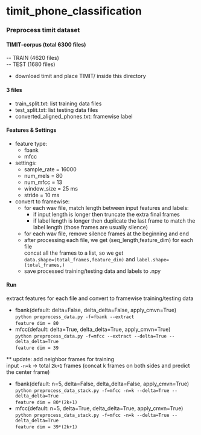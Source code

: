# timit_phone_classification
### Preprocess timit dataset
#### TIMIT-corpus (total 6300 files)
  -- TRAIN (4620 files)<br>
  -- TEST (1680 files)<br>
* download timit and place TIMIT/ inside this directory
#### 3 files
* train_split.txt: list training data files
* test_split.txt: list testing data files
* converted_aligned_phones.txt: framewise label
#### Features & Settings
* feature type:
  * fbank
  * mfcc
* settings:
  * sample_rate = 16000
  * num_mels = 80 
  * num_mfcc = 13 
  * window_size = 25 ms
  * stride = 10 ms
* convert to framewise:
  * for each wav file, match length between input features and labels:<br>
    * if input length is longer then truncate the extra final frames
    * if label length is longer then duplicate the last frame to match the label length
  (those frames are usually silence)
  * for each wav file, remove silence frames at the beginning and end<br>
  * after processing each file, we get (seq_length,feature_dim) for each file<br>
  concat all the frames to a list, so we get<br>
  `data.shape=(total_frames,feature_dim)` and `label.shape=(total_frames,)`
  * save processed training/testing data and labels to .npy<br>
  
#### Run
extract features for each file and convert to framewise training/testing data
* fbank(default: delta=False, delta_delta=False, apply_cmvn=True)<br>
`python preprocess_data.py -f=fbank --extract`<br>
`feature dim = 80`
* mfcc(default: delta=True, delta_delta=True, apply_cmvn=True)<br>
`python preprocess_data.py -f=mfcc --extract --delta=True --delta_delta=True`<br>
`feature dim = 39`

** update: add neighbor frames for training<br>
input `-n=k` -> total `2k+1` frames (concat k frames on both sides and predict the center frame)
* fbank(default: n=5, delta=False, delta_delta=False, apply_cmvn=True)<br>
`python preprocess_data_stack.py -f=mfcc -n=k --delta=True --delta_delta=True`<br>
`feature dim = 80*(2k+1)`
* mfcc(default: n=5, delta=True, delta_delta=True, apply_cmvn=True)<br>
`python preprocess_data_stack.py -f=mfcc -n=k --delta=True --delta_delta=True`<br>
`feature dim = 39*(2k+1)`

